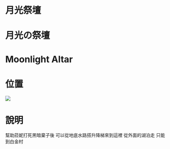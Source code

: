 # 月光祭壇
# 月光の祭壇
# Moonlight Altar

# 位置
![](https://images.weserv.nl/?&output=jpg&q=85&filename=2022&cx=500&cy=150&cw=600&ch=600&url=https://files.gitter.im/61d956256da03739848ddd27/y6Sj/bandicam-2022-03-10-23-41-21-056.jpg)

# 說明
幫助菈妮打死黑暗棄子後
可以從地底水路搭升降梯來到這裡
從外面的湖泊走 只能到白金村

